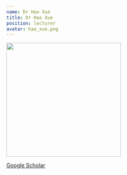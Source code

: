 ```yaml
---
name: Dr Hao Xue
title: Dr Hao Xue
position: lecturer
avatar: hao_xue.png
---
```


<img width="300" src="{{site.baseurl}}/images/people/{{page.avatar}}" data-action="zoom">

<i class="fa fa-bar-chart"></i> [Google Scholar](https://scholar.google.com.au/citations?user=KwhLl7IAAAAJ&hl=en)
<br>
<!-- <i class="fa fa-home"></i> [Homepage](https://) -->
